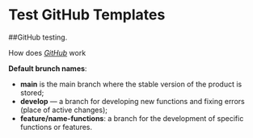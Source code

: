 # Test GitHub Templates

##GitHub testing.

How does _[GitHub](https://github.com/)_ work

**Default brunch names**:
<br>
- **main** is the main branch where the stable version of the product is stored;
- **develop** — a branch for developing new functions and fixing errors (place of active changes);
- **feature/name-functions**: a branch for the development of specific functions or features.
